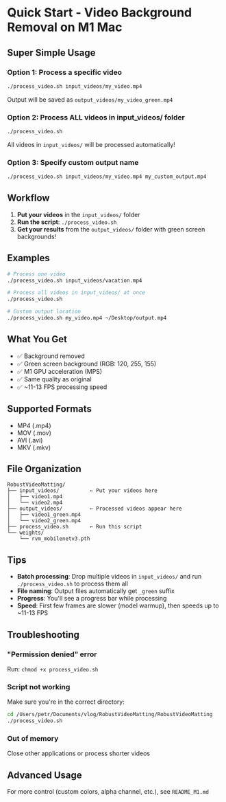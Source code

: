 # Quick Start - Video Background Removal on M1 Mac

## Super Simple Usage

### Option 1: Process a specific video
```bash
./process_video.sh input_videos/my_video.mp4
```
Output will be saved as `output_videos/my_video_green.mp4`

### Option 2: Process ALL videos in input_videos/ folder
```bash
./process_video.sh
```
All videos in `input_videos/` will be processed automatically!

### Option 3: Specify custom output name
```bash
./process_video.sh input_videos/my_video.mp4 my_custom_output.mp4
```

## Workflow

1. **Put your videos** in the `input_videos/` folder
2. **Run the script**: `./process_video.sh`
3. **Get your results** from the `output_videos/` folder with green screen backgrounds!

## Examples

```bash
# Process one video
./process_video.sh input_videos/vacation.mp4

# Process all videos in input_videos/ at once
./process_video.sh

# Custom output location
./process_video.sh my_video.mp4 ~/Desktop/output.mp4
```

## What You Get

- ✅ Background removed
- ✅ Green screen background (RGB: 120, 255, 155)
- ✅ M1 GPU acceleration (MPS)
- ✅ Same quality as original
- ✅ ~11-13 FPS processing speed

## Supported Formats

- MP4 (.mp4)
- MOV (.mov)
- AVI (.avi)
- MKV (.mkv)

## File Organization

```
RobustVideoMatting/
├── input_videos/          ← Put your videos here
│   ├── video1.mp4
│   └── video2.mp4
├── output_videos/         ← Processed videos appear here
│   ├── video1_green.mp4
│   └── video2_green.mp4
├── process_video.sh       ← Run this script
└── weights/
    └── rvm_mobilenetv3.pth
```

## Tips

- **Batch processing**: Drop multiple videos in `input_videos/` and run `./process_video.sh` to process them all
- **File naming**: Output files automatically get `_green` suffix
- **Progress**: You'll see a progress bar while processing
- **Speed**: First few frames are slower (model warmup), then speeds up to ~11-13 FPS

## Troubleshooting

### "Permission denied" error
Run: `chmod +x process_video.sh`

### Script not working
Make sure you're in the correct directory:
```bash
cd /Users/petr/Documents/vlog/RobustVideoMatting/RobustVideoMatting
./process_video.sh
```

### Out of memory
Close other applications or process shorter videos

## Advanced Usage

For more control (custom colors, alpha channel, etc.), see `README_M1.md`
